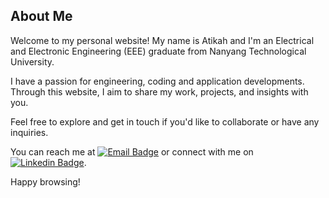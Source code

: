 ## About Me

Welcome to my personal website! My name is Atikah and I'm an Electrical and Electronic Engineering (EEE) graduate from Nanyang Technological University. 

I have a passion for engineering, coding and application developments. Through this website, I aim to share my work, projects, and insights with you.

Feel free to explore and get in touch if you'd like to collaborate or have any inquiries.

You can reach me at [![Email Badge](https://img.shields.io/badge/-atikah004@e.ntu.edu.sg-darkgreen?style=flat&logo=Microsoft-Outlook&logoColor=white)](mailto:atikah.alsagoff@gmail.com) or connect with me on [![Linkedin Badge](https://img.shields.io/badge/-AtikahAlsagoff-blue?style=flat&logo=Linkedin&logoColor=white)](https://www.linkedin.com/in/atikahalsagoff/).

Happy browsing!
